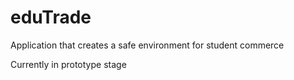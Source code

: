 # eduTrade
Application that creates a safe environment for student commerce

Currently in prototype stage
